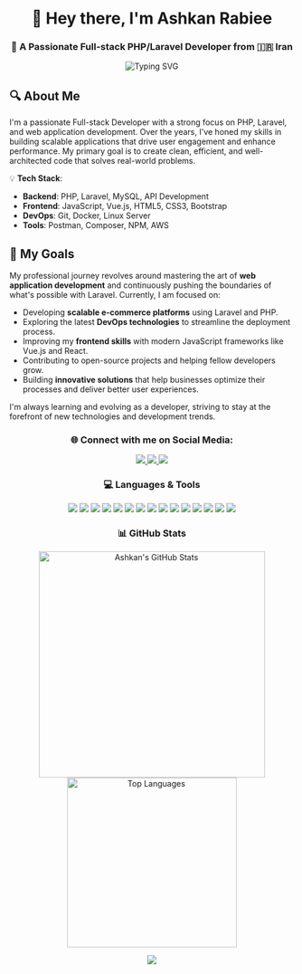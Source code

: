 <h1 align="center">👋 Hey there, I'm <b>Ashkan Rabiee</b></h1>
<h3 align="center">🚀 A Passionate Full-stack PHP/Laravel Developer from 🇮🇷 Iran</h3>

<p align="center">
  <img src="https://readme-typing-svg.herokuapp.com?font=Fira+Code&duration=4000&pause=500&center=true&vCenter=true&multiline=true&width=600&height=100&lines=Welcome+to+my+GitHub+profile!;I+build+beautiful+web+apps+with+Laravel+and+PHP!;Let's+create+amazing+things+together!" alt="Typing SVG" />
</p>


## 🔍 About Me

I'm a passionate Full-stack Developer with a strong focus on PHP, Laravel, and web application development. Over the years, I've honed my skills in building scalable applications that drive user engagement and enhance performance. My primary goal is to create clean, efficient, and well-architected code that solves real-world problems.

💡 **Tech Stack**:  
- **Backend**: PHP, Laravel, MySQL, API Development
- **Frontend**: JavaScript, Vue.js, HTML5, CSS3, Bootstrap
- **DevOps**: Git, Docker, Linux Server
- **Tools**: Postman, Composer, NPM, AWS

## 🎯 My Goals

My professional journey revolves around mastering the art of **web application development** and continuously pushing the boundaries of what's possible with Laravel. Currently, I am focused on:

- Developing **scalable e-commerce platforms** using Laravel and PHP.
- Exploring the latest **DevOps technologies** to streamline the deployment process.
- Improving my **frontend skills** with modern JavaScript frameworks like Vue.js and React.
- Contributing to open-source projects and helping fellow developers grow.
- Building **innovative solutions** that help businesses optimize their processes and deliver better user experiences.

I'm always learning and evolving as a developer, striving to stay at the forefront of new technologies and development trends.



<h3 align="center">🌐 Connect with me on Social Media:</h3>
<p align="center">
  <a href="https://www.linkedin.com/in/ashkan-rabiee-888864283" target="_blank">
    <img src="https://img.shields.io/badge/-LinkedIn-0077B5?style=for-the-badge&logo=lin" />
  </a>
  <a href="https://t.me/Alph_ashkan" target="_blank">
    <img src="https://img.shields.io/badge/-Telegram-0088cc?style=for-the-badge&logo=telegram&logoColor=white" />
  </a>
  <a href="https://www.instagram.com/ashkan.rabiee?igsh=MWw4ZWI5a2s3OTU3eA==" target="_blank">
    <img src="https://img.shields.io/badge/-Instagram-E4405F?style=for-the-badge&logo=instagram&logoColor=white" />
  </a>
 
</p>

<h3 align="center">💻 Languages & Tools</h3>
<p align="center">
  <img src="https://img.shields.io/badge/-PHP-777BB4?style=flat&logo=php&logoColor=white" />
  <img src="https://img.shields.io/badge/-Laravel-FF2D20?style=flat&logo=laravel&logoColor=white" />
  <img src="https://img.shields.io/badge/-Python-3776AB?style=flat&logo=python&logoColor=white" />
  <img src="https://img.shields.io/badge/-Kotlin-7F52FF?style=flat&logo=kotlin&logoColor=white" />
  <img src="https://img.shields.io/badge/-MySQL-00758F?style=flat&logo=mysql&logoColor=white" />
  <img src="https://img.shields.io/badge/-SQLite-003B57?style=flat&logo=sqlite&logoColor=white" />
  <img src="https://img.shields.io/badge/-HTML5-E34F26?style=flat&logo=html5&logoColor=white" />
  <img src="https://img.shields.io/badge/-CSS3-1572B6?style=flat&logo=css3&logoColor=white" />
  <img src="https://img.shields.io/badge/-Bootstrap-563D7C?style=flat&logo=bootstrap&logoColor=white" />
  <img src="https://img.shields.io/badge/-Postman-FF6C37?style=flat&logo=postman&logoColor=white" />
  <img src="https://img.shields.io/badge/-Git-F05032?style=flat&logo=git&logoColor=white" />
  <img src="https://img.shields.io/badge/-Linux-FCC624?style=flat&logo=linux&logoColor=black" />
  <img src="https://img.shields.io/badge/-Android-3DDC84?style=flat&logo=android&logoColor=white" />
  <img src="https://img.shields.io/badge/-XML-FF1B2D?style=flat&logo=xml&logoColor=white" />
  <img src="https://img.shields.io/badge/-WordPress-21759B?style=flat&logo=wordpress&logoColor=white" />
</p>


<h3 align="center">📊 GitHub Stats</h3>
<p align="center">
  <img src="https://github-readme-stats.vercel.app/api?username=ashkanrabiee&show_icons=true&theme=radical" alt="Ashkan's GitHub Stats" width="400" />
  <img src="https://github-readme-stats.vercel.app/api/top-langs/?username=ashkanrabiee&layout=compact&theme=radical" alt="Top Languages" width="300" />
</p>






<p align="center">
<img src="https://komarev.com/ghpvc/?username=ashkanrabiee&label=Profile+Views&color=blue&style=flat" />
</p>

